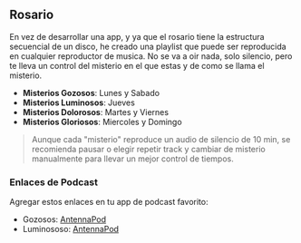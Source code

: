 ## Rosario
En vez de desarrollar una app, y ya que el rosario tiene la estructura secuencial de un disco, he creado una playlist que puede ser reproducida en cualquier reproductor de musica. No se va a oir nada, solo silencio, pero te lleva un control del misterio en el que estas y de como se llama el misterio.

- **Misterios Gozosos**: Lunes y Sabado
- **Misterios Luminosos**: Jueves
- **Misterios Dolorosos**: Martes y Viernes
- **Misterios Gloriosos**: Miercoles y Domingo

> Aunque cada "misterio" reproduce un audio de silencio de 10 min, se recomienda pausar o elegir repetir track y cambiar de misterio manualmente para llevar un mejor control de tiempos.

### Enlaces de Podcast
Agregar estos enlaces en tu app de podcast favorito:
- Gozosos: <a href="antennapod-subscribe://https://raw.githubusercontent.com/hkfuertes/rosario/main/podcast/gozosos.xml">AntennaPod</a>
- Luminososo: <a href="antennapod-subscribe://https://raw.githubusercontent.com/hkfuertes/rosario/main/podcast/luminosos.xml">AntennaPod</a>
